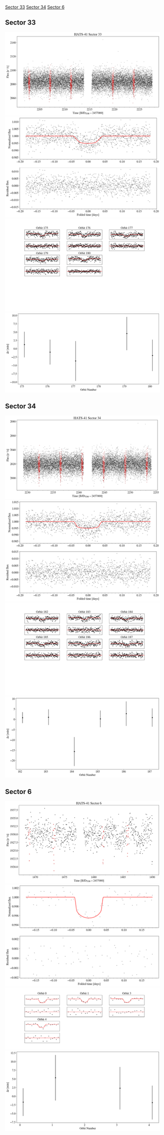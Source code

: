 [Sector 33](#sector33)
[Sector 34](#sector34)
[Sector 6](#sector6)

<a name = "sector33"></a>
## Sector 33
![alt text](/tt/HATS-41_Sector_33/HATS-41_Sector_33_a_TimeSeries.png)
![alt text](/tt/HATS-41_Sector_33/HATS-41_Sector_33_b_FoldedLightCurve.png)
![alt text](/tt/HATS-41_Sector_33/HATS-41_Sector_33_b_IndividualTransitsWithFit.png)
![alt text](/tt/HATS-41_Sector_33/HATS-41_Sector_33_c_TimingResiduals.png)

<a name = "sector34"></a>
## Sector 34
![alt text](/tt/HATS-41_Sector_34/HATS-41_Sector_34_a_TimeSeries.png)
![alt text](/tt/HATS-41_Sector_34/HATS-41_Sector_34_b_FoldedLightCurve.png)
![alt text](/tt/HATS-41_Sector_34/HATS-41_Sector_34_b_IndividualTransitsWithFit.png)
![alt text](/tt/HATS-41_Sector_34/HATS-41_Sector_34_c_TimingResiduals.png)

<a name = "sector6"></a>
## Sector 6
![alt text](/tt/HATS-41_Sector_6/HATS-41_Sector_6_a_TimeSeries.png)
![alt text](/tt/HATS-41_Sector_6/HATS-41_Sector_6_b_FoldedLightCurve.png)
![alt text](/tt/HATS-41_Sector_6/HATS-41_Sector_6_b_IndividualTransitsWithFit.png)
![alt text](/tt/HATS-41_Sector_6/HATS-41_Sector_6_c_TimingResiduals.png)

